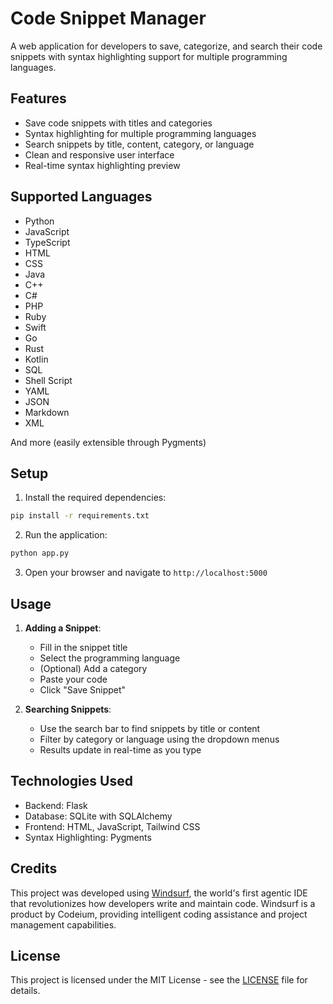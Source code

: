 # Code Snippet Manager

A web application for developers to save, categorize, and search their code snippets with syntax highlighting support for multiple programming languages.

## Features

- Save code snippets with titles and categories
- Syntax highlighting for multiple programming languages
- Search snippets by title, content, category, or language
- Clean and responsive user interface
- Real-time syntax highlighting preview

## Supported Languages

- Python
- JavaScript
- TypeScript
- HTML
- CSS
- Java
- C++
- C#
- PHP
- Ruby
- Swift
- Go
- Rust
- Kotlin
- SQL
- Shell Script
- YAML
- JSON
- Markdown
- XML

And more (easily extensible through Pygments)

## Setup

1. Install the required dependencies:
```bash
pip install -r requirements.txt
```

2. Run the application:
```bash
python app.py
```

3. Open your browser and navigate to `http://localhost:5000`

## Usage

1. **Adding a Snippet**:
   - Fill in the snippet title
   - Select the programming language
   - (Optional) Add a category
   - Paste your code
   - Click "Save Snippet"

2. **Searching Snippets**:
   - Use the search bar to find snippets by title or content
   - Filter by category or language using the dropdown menus
   - Results update in real-time as you type

## Technologies Used

- Backend: Flask
- Database: SQLite with SQLAlchemy
- Frontend: HTML, JavaScript, Tailwind CSS
- Syntax Highlighting: Pygments

## Credits

This project was developed using [Windsurf](https://www.codeium.com/windsurf), the world's first agentic IDE that revolutionizes how developers write and maintain code. Windsurf is a product by Codeium, providing intelligent coding assistance and project management capabilities.

## License

This project is licensed under the MIT License - see the [LICENSE](LICENSE) file for details.
